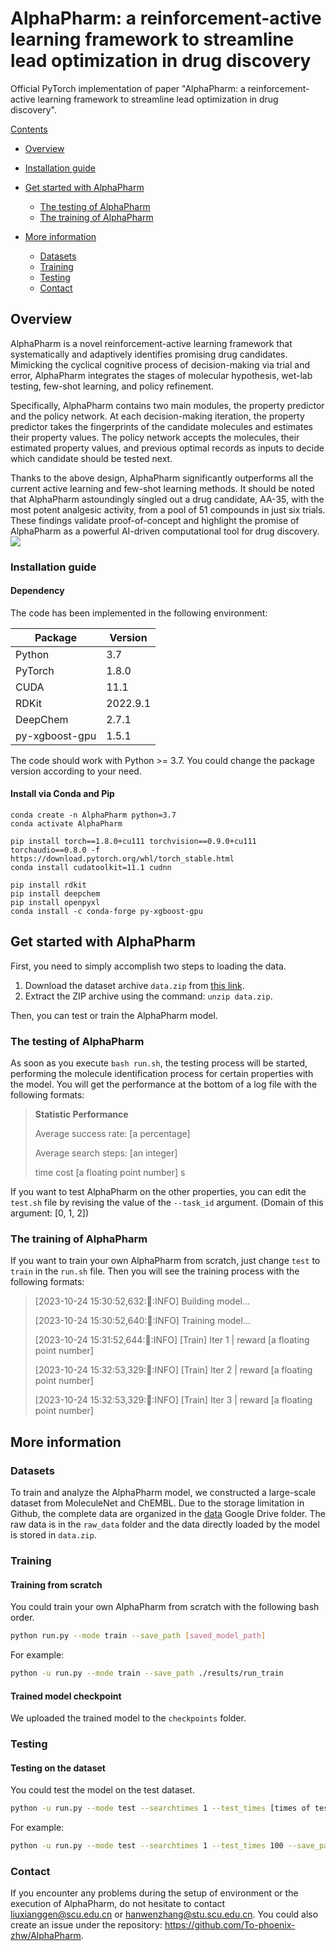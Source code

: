 # <a name="AlphaPharm"></a> AlphaPharm: a reinforcement-active learning framework to streamline lead optimization in drug discovery

Official PyTorch implementation of paper "AlphaPharm: a reinforcement-active learning framework to streamline lead optimization in drug discovery". 

[Contents](#AlphaPharm)

- [Overview](#overview)
- [Installation guide](#installation)
- [Get started with AlphaPharm](#example)
  - [The testing of AlphaPharm](#obutton)
  - [The training of AlphaPharm](#otraining)
  
- [More information](#more)
  - [Datasets](#datasets)
  - [Training](#training)
  - [Testing](#testing)
  - [Contact](#contact)


## <a name="overview"></a>Overview

AlphaPharm is a novel reinforcement-active learning framework that systematically and adaptively identifies promising drug candidates. Mimicking the cyclical cognitive process of decision-making via trial and error, AlphaPharm integrates the stages of molecular hypothesis, wet-lab testing, few-shot learning, and policy refinement.

Specifically, AlphaPharm contains two main modules, the property predictor and the policy network. At each decision-making iteration, the property predictor takes the fingerprints of the candidate molecules and estimates their property values. The policy network accepts the molecules, their estimated property values, and previous optimal records as inputs to decide which candidate should be tested next. 

Thanks to the above design, AlphaPharm significantly outperforms all the current active learning and few-shot learning methods. It should be noted that AlphaPharm astoundingly singled out a drug candidate, AA-35, with the most potent analgesic activity, from a pool of 51 compounds in just six trials. These findings validate proof-of-concept and highlight the promise of AlphaPharm as a powerful AI-driven computational tool for drug discovery.
<img src="./figure/Figure1.svg">



### <a name="installation"></a>Installation guide

#### Dependency

The code has been implemented in the following environment:

| Package        | Version  |
| -------------- | -------- |
| Python         | 3.7      |
| PyTorch        | 1.8.0    |
| CUDA           | 11.1     |
| RDKit          | 2022.9.1 |
| DeepChem       | 2.7.1    |
| py-xgboost-gpu | 1.5.1    |

The code should work with Python >= 3.7. You could change the package version according to your need.



#### Install via Conda and Pip

```shell
conda create -n AlphaPharm python=3.7
conda activate AlphaPharm

pip install torch==1.8.0+cu111 torchvision==0.9.0+cu111 torchaudio==0.8.0 -f https://download.pytorch.org/whl/torch_stable.html
conda install cudatoolkit=11.1 cudnn

pip install rdkit
pip install deepchem
pip install openpyxl
conda install -c conda-forge py-xgboost-gpu
```





## <a name="example"></a>Get started with AlphaPharm

First, you need to simply accomplish two steps to loading the data.

1. Download the dataset archive `data.zip` from [this link](https://drive.google.com/drive/folders/1mPZCfQl5gKSgLEwnwMkyjgDidJaTbXgg?usp=share_link).
2. Extract the ZIP archive using the command: `unzip data.zip`.

Then, you can test or train the AlphaPharm model.

### <a name="obutton"></a>The testing of AlphaPharm
As soon as you execute `bash run.sh`, the testing process will be started, performing the molecule identification process for certain properties with the model. You will get the performance at the bottom of a log file with the following formats: 

>********Statistic Performance********
>
>Average success rate: [a percentage]
>
>Average search steps: [an integer]
>
>time cost [a floating point number] s

If you want to test AlphaPharm on the other properties, you can edit the `test.sh` file by revising the value of the `--task_id` argument. (Domain of this argument: [0, 1, 2])



### <a name="otraining"></a>The training of AlphaPharm

If you want to train your own AlphaPharm from scratch, just change `test` to `train` in the `run.sh` file. Then you will see the training process with the following formats:

>[2023-10-24 15:30:52,632::train::INFO] Building model...
>
>[2023-10-24 15:30:52,640::train::INFO] Training model...
>
>[2023-10-24 15:31:52,644::train::INFO] [Train] Iter 1 | reward [a floating point number]
>
>[2023-10-24 15:32:53,329::train::INFO] [Train] Iter 2 | reward [a floating point number]
>
>[2023-10-24 15:32:53,329::train::INFO] [Train] Iter 3 | reward [a floating point number]




## <a name="more"></a>More information

### <a name="datasets"></a>Datasets

To train and analyze the AlphaPharm model, we constructed a large-scale dataset from MoleculeNet and ChEMBL. Due to the storage limitation in Github, the complete data are organized in the [data](https://drive.google.com/drive/folders/1mPZCfQl5gKSgLEwnwMkyjgDidJaTbXgg?usp=share_link) Google Drive folder. The raw data is in the `raw_data` folder and the data directly loaded by the model is stored in `data.zip`.  




### <a name="training"></a>Training

#### Training from scratch

You could train your own AlphaPharm from scratch with the following bash order.

```bash
python run.py --mode train --save_path [saved_model_path]
```

For example:

```bash
python -u run.py --mode train --save_path ./results/run_train
```



#### Trained model checkpoint

We uploaded the trained model to the `checkpoints` folder.



### <a name="testing"></a>Testing

#### Testing on the dataset

You could test the model on the test dataset.

```bash
python -u run.py --mode test --searchtimes 1 --test_times [times of testing] --save_path [saved_model_path] --test_path [saved_model_name] --pri true --task_id [task_id]
```

For example:

```bash
python -u run.py --mode test --searchtimes 1 --test_times 100 --save_path checkpoints --test_path almodel_75000.pt --pri true --task_id 0
```



### <a name="contact"></a>Contact

If you encounter any problems during the setup of environment or the execution of AlphaPharm, do not hesitate to contact [liuxianggen@scu.edu.cn](mailto:liuxianggen@scu.edu.cn) or [hanwenzhang@stu.scu.edu.cn](mailto:hanwenzhang@stu.scu.edu.cn). You could also create an issue under the repository: https://github.com/To-phoenix-zhw/AlphaPharm.
